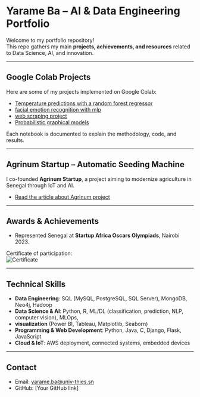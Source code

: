 # Yarame Ba – AI & Data Engineering Portfolio

Welcome to my portfolio repository!  
This repo gathers my main **projects, achievements, and resources** related to Data Science, AI, and innovation.  

---

##  Google Colab Projects
Here are some of my projects implemented on Google Colab:  
- [Temperature predictions with a random forest regressor](https://colab.research.google.com/drive/1-oIg4tIOnxeiZeb6NZb4wHSc2IlIF1uj?usp=sharing)
- [facial emotion recognition with mlp](https://colab.research.google.com/drive/1gIRFW4oi8g26BdAta1lShGo8qQDJPROx?usp=sharing)
- [web scraping project](https://colab.research.google.com/drive/1alQmRzlMCRjwxhEFwvdof8N7YPEO7v20?usp=sharing)  
- [Probabilistic graphical models](https://colab.research.google.com/drive/1gP5SEEaBeUc0IyDQfRRh9PVqibqLcxOU?usp=sharing)  

Each notebook is documented to explain the methodology, code, and results.

---

##  Agrinum Startup – Automatic Seeding Machine
I co-founded **Agrinum Startup**, a project aiming to modernize agriculture in Senegal through IoT and AI.  
-  [Read the article about Agrinum project](https://www.ussein.sn/ussein-la-premiere-edition-du-grand-prix-de-linnovation-remportee-par-les-porteurs-du-projet-gi2ea/)  

---

##  Awards & Achievements
-  Represented Senegal at **Startup Africa Oscars Olympiads**, Nairobi 2023.  

 Certificate of participation:  
![Certificate](certificates/oscars_certificate.jpg)

---

##  Technical Skills
- **Data Engineering**: SQL (MySQL, PostgreSQL, SQL Server), MongoDB, Neo4j, Hadoop
- **Data Science & AI**: Python, R, ML/DL (classification, prediction, NLP, computer vision), MLOps,
- **visualization** (Power BI, Tableau, Matplotlib, Seaborn)
- **Programming & Web Development**: Python, Java, C, Django, Flask, JavaScript
- **Cloud & IoT**: AWS deployment, connected systems, embedded devices 

---

##  Contact
- Email: yarame.ba@univ-thies.sn
- GitHub: [Your GitHub link]
